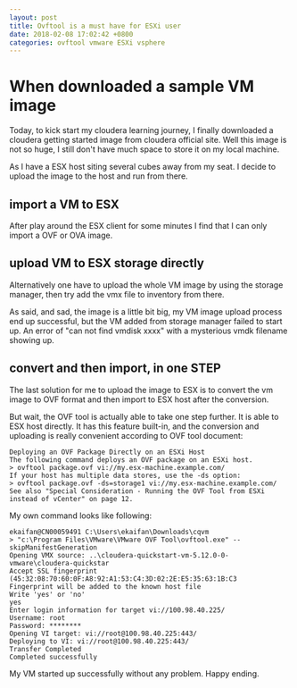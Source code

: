 ```yaml
---
layout: post
title: Ovftool is a must have for ESXi user
date: 2018-02-08 17:02:42 +0800
categories: ovftool vmware ESXi vsphere
---
```


When downloaded a sample VM image
=================================

Today, to kick start my cloudera learning journey, I finally downloaded
a cloudera getting started image from cloudera official site. Well this
image is not so huge, I still don't have much space to store it on my
local machine.

As I have a ESX host siting several cubes away from my seat. I decide
to upload the image to the host and run from there.

## import a VM to ESX ##

After play around the ESX client for some minutes I find that I can
only import a OVF or OVA image.

## upload VM to ESX storage directly ##

Alternatively one have to upload the
whole VM image by using the storage manager, then try add the vmx file
to inventory from there.


As said, and sad, the image is a little bit big, my VM image upload
process end up successful, but the VM added from storage manager
failed to start up. An error of "can not find vmdisk xxxx" with a
mysterious vmdk filename showing up.

## convert and then import, in one STEP ##

The last solution for me to upload the image to ESX is to convert the
vm image to OVF format and then import to ESX host after the
conversion.

But wait, the OVF tool is actually able to take one step further. It
is able to ESX host directly. It has this feature built-in, and the
conversion and uploading is really convenient according to OVF tool
document:

    Deploying an OVF Package Directly on an ESXi Host
    The following command deploys an OVF package on an ESXi host.
    > ovftool package.ovf vi://my.esx-machine.example.com/
    If your host has multiple data stores, use the -ds option:
    > ovftool package.ovf -ds=storage1 vi://my.esx-machine.example.com/
    See also "Special Consideration - Running the OVF Tool from ESXi instead of vCenter" on page 12.
	
My own command looks like following:

    ekaifan@CN00059491 C:\Users\ekaifan\Downloads\cqvm
    > "c:\Program Files\VMware\VMware OVF Tool\ovftool.exe" --skipManifestGeneration
    Opening VMX source: ..\cloudera-quickstart-vm-5.12.0-0-vmware\cloudera-quickstar
    Accept SSL fingerprint (45:32:08:70:60:0F:A8:92:A1:53:C4:3D:02:2E:E5:35:63:1B:C3
    Fingerprint will be added to the known host file
    Write 'yes' or 'no'
    yes
    Enter login information for target vi://100.98.40.225/
    Username: root
    Password: ********
    Opening VI target: vi://root@100.98.40.225:443/
    Deploying to VI: vi://root@100.98.40.225:443/
    Transfer Completed
    Completed successfully

My VM started up successfully without any problem. Happy ending.
